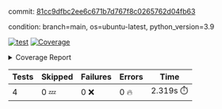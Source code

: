 commit: [81cc9dfbc2ee6c671b7d767f8c0265762d04fb63](https://github.com/rcmdnk/chatgpt-prompt-wrapper/tree/81cc9dfbc2ee6c671b7d767f8c0265762d04fb63)

condition: branch=main, os=ubuntu-latest, python_version=3.9

[![test](https://github.com/rcmdnk/chatgpt-prompt-wrapper/actions/workflows/test.yml/badge.svg)](https://github.com/rcmdnk/chatgpt-prompt-wrapper/actions/runs/17519963673)
<a href="https://github.com/rcmdnk/chatgpt-prompt-wrapper/blob/81cc9dfbc2ee6c671b7d767f8c0265762d04fb63/README.md"><img alt="Coverage" src="https://img.shields.io/badge/Coverage-33%25-red.svg" /></a><details><summary>Coverage Report </summary><table><tr><th>File</th><th>Stmts</th><th>Miss</th><th>Cover</th><th>Missing</th></tr><tbody><tr><td colspan="5"><b>src/chatgpt_prompt_wrapper</b></td></tr><tr><td>&nbsp; &nbsp;<a href="https://github.com/rcmdnk/chatgpt-prompt-wrapper/blob/81cc9dfbc2ee6c671b7d767f8c0265762d04fb63/src/chatgpt_prompt_wrapper/chatgpt_prompt_wrapper.py">chatgpt_prompt_wrapper.py</a></td><td>152</td><td>117</td><td>23%</td><td><a href="https://github.com/rcmdnk/chatgpt-prompt-wrapper/blob/81cc9dfbc2ee6c671b7d767f8c0265762d04fb63/src/chatgpt_prompt_wrapper/chatgpt_prompt_wrapper.py#L21">21</a>, <a href="https://github.com/rcmdnk/chatgpt-prompt-wrapper/blob/81cc9dfbc2ee6c671b7d767f8c0265762d04fb63/src/chatgpt_prompt_wrapper/chatgpt_prompt_wrapper.py#L49-L68">49&ndash;68</a>, <a href="https://github.com/rcmdnk/chatgpt-prompt-wrapper/blob/81cc9dfbc2ee6c671b7d767f8c0265762d04fb63/src/chatgpt_prompt_wrapper/chatgpt_prompt_wrapper.py#L71-L79">71&ndash;79</a>, <a href="https://github.com/rcmdnk/chatgpt-prompt-wrapper/blob/81cc9dfbc2ee6c671b7d767f8c0265762d04fb63/src/chatgpt_prompt_wrapper/chatgpt_prompt_wrapper.py#L82-L90">82&ndash;90</a>, <a href="https://github.com/rcmdnk/chatgpt-prompt-wrapper/blob/81cc9dfbc2ee6c671b7d767f8c0265762d04fb63/src/chatgpt_prompt_wrapper/chatgpt_prompt_wrapper.py#L93-L102">93&ndash;102</a>, <a href="https://github.com/rcmdnk/chatgpt-prompt-wrapper/blob/81cc9dfbc2ee6c671b7d767f8c0265762d04fb63/src/chatgpt_prompt_wrapper/chatgpt_prompt_wrapper.py#L108-L111">108&ndash;111</a>, <a href="https://github.com/rcmdnk/chatgpt-prompt-wrapper/blob/81cc9dfbc2ee6c671b7d767f8c0265762d04fb63/src/chatgpt_prompt_wrapper/chatgpt_prompt_wrapper.py#L122-L133">122&ndash;133</a>, <a href="https://github.com/rcmdnk/chatgpt-prompt-wrapper/blob/81cc9dfbc2ee6c671b7d767f8c0265762d04fb63/src/chatgpt_prompt_wrapper/chatgpt_prompt_wrapper.py#L136-L142">136&ndash;142</a>, <a href="https://github.com/rcmdnk/chatgpt-prompt-wrapper/blob/81cc9dfbc2ee6c671b7d767f8c0265762d04fb63/src/chatgpt_prompt_wrapper/chatgpt_prompt_wrapper.py#L153-L173">153&ndash;173</a>, <a href="https://github.com/rcmdnk/chatgpt-prompt-wrapper/blob/81cc9dfbc2ee6c671b7d767f8c0265762d04fb63/src/chatgpt_prompt_wrapper/chatgpt_prompt_wrapper.py#L177-L190">177&ndash;190</a>, <a href="https://github.com/rcmdnk/chatgpt-prompt-wrapper/blob/81cc9dfbc2ee6c671b7d767f8c0265762d04fb63/src/chatgpt_prompt_wrapper/chatgpt_prompt_wrapper.py#L198-L208">198&ndash;208</a>, <a href="https://github.com/rcmdnk/chatgpt-prompt-wrapper/blob/81cc9dfbc2ee6c671b7d767f8c0265762d04fb63/src/chatgpt_prompt_wrapper/chatgpt_prompt_wrapper.py#L211-L256">211&ndash;256</a>, <a href="https://github.com/rcmdnk/chatgpt-prompt-wrapper/blob/81cc9dfbc2ee6c671b7d767f8c0265762d04fb63/src/chatgpt_prompt_wrapper/chatgpt_prompt_wrapper.py#L264-L270">264&ndash;270</a></td></tr><tr><td>&nbsp; &nbsp;<a href="https://github.com/rcmdnk/chatgpt-prompt-wrapper/blob/81cc9dfbc2ee6c671b7d767f8c0265762d04fb63/src/chatgpt_prompt_wrapper/log_formatter.py">log_formatter.py</a></td><td>22</td><td>16</td><td>27%</td><td><a href="https://github.com/rcmdnk/chatgpt-prompt-wrapper/blob/81cc9dfbc2ee6c671b7d767f8c0265762d04fb63/src/chatgpt_prompt_wrapper/log_formatter.py#L9-L24">9&ndash;24</a>, <a href="https://github.com/rcmdnk/chatgpt-prompt-wrapper/blob/81cc9dfbc2ee6c671b7d767f8c0265762d04fb63/src/chatgpt_prompt_wrapper/log_formatter.py#L29-L31">29&ndash;31</a>, <a href="https://github.com/rcmdnk/chatgpt-prompt-wrapper/blob/81cc9dfbc2ee6c671b7d767f8c0265762d04fb63/src/chatgpt_prompt_wrapper/log_formatter.py#L36-L42">36&ndash;42</a></td></tr><tr><td colspan="5"><b>src/chatgpt_prompt_wrapper/chatgpt</b></td></tr><tr><td>&nbsp; &nbsp;<a href="https://github.com/rcmdnk/chatgpt-prompt-wrapper/blob/81cc9dfbc2ee6c671b7d767f8c0265762d04fb63/src/chatgpt_prompt_wrapper/chatgpt/ask.py">ask.py</a></td><td>48</td><td>36</td><td>25%</td><td><a href="https://github.com/rcmdnk/chatgpt-prompt-wrapper/blob/81cc9dfbc2ee6c671b7d767f8c0265762d04fb63/src/chatgpt_prompt_wrapper/chatgpt/ask.py#L30-L37">30&ndash;37</a>, <a href="https://github.com/rcmdnk/chatgpt-prompt-wrapper/blob/81cc9dfbc2ee6c671b7d767f8c0265762d04fb63/src/chatgpt_prompt_wrapper/chatgpt/ask.py#L40-L89">40&ndash;89</a></td></tr><tr><td>&nbsp; &nbsp;<a href="https://github.com/rcmdnk/chatgpt-prompt-wrapper/blob/81cc9dfbc2ee6c671b7d767f8c0265762d04fb63/src/chatgpt_prompt_wrapper/chatgpt/chat.py">chat.py</a></td><td>81</td><td>62</td><td>23%</td><td><a href="https://github.com/rcmdnk/chatgpt-prompt-wrapper/blob/81cc9dfbc2ee6c671b7d767f8c0265762d04fb63/src/chatgpt_prompt_wrapper/chatgpt/chat.py#L38-L39">38&ndash;39</a>, <a href="https://github.com/rcmdnk/chatgpt-prompt-wrapper/blob/81cc9dfbc2ee6c671b7d767f8c0265762d04fb63/src/chatgpt_prompt_wrapper/chatgpt/chat.py#L42-L79">42&ndash;79</a>, <a href="https://github.com/rcmdnk/chatgpt-prompt-wrapper/blob/81cc9dfbc2ee6c671b7d767f8c0265762d04fb63/src/chatgpt_prompt_wrapper/chatgpt/chat.py#L89-L148">89&ndash;148</a></td></tr><tr><td>&nbsp; &nbsp;<a href="https://github.com/rcmdnk/chatgpt-prompt-wrapper/blob/81cc9dfbc2ee6c671b7d767f8c0265762d04fb63/src/chatgpt_prompt_wrapper/chatgpt/chatgpt.py">chatgpt.py</a></td><td>123</td><td>78</td><td>37%</td><td><a href="https://github.com/rcmdnk/chatgpt-prompt-wrapper/blob/81cc9dfbc2ee6c671b7d767f8c0265762d04fb63/src/chatgpt_prompt_wrapper/chatgpt/chatgpt.py#L89-L159">89&ndash;159</a>, <a href="https://github.com/rcmdnk/chatgpt-prompt-wrapper/blob/81cc9dfbc2ee6c671b7d767f8c0265762d04fb63/src/chatgpt_prompt_wrapper/chatgpt/chatgpt.py#L162-L184">162&ndash;184</a>, <a href="https://github.com/rcmdnk/chatgpt-prompt-wrapper/blob/81cc9dfbc2ee6c671b7d767f8c0265762d04fb63/src/chatgpt_prompt_wrapper/chatgpt/chatgpt.py#L188-L204">188&ndash;204</a>, <a href="https://github.com/rcmdnk/chatgpt-prompt-wrapper/blob/81cc9dfbc2ee6c671b7d767f8c0265762d04fb63/src/chatgpt_prompt_wrapper/chatgpt/chatgpt.py#L207-L213">207&ndash;213</a>, <a href="https://github.com/rcmdnk/chatgpt-prompt-wrapper/blob/81cc9dfbc2ee6c671b7d767f8c0265762d04fb63/src/chatgpt_prompt_wrapper/chatgpt/chatgpt.py#L216-L217">216&ndash;217</a>, <a href="https://github.com/rcmdnk/chatgpt-prompt-wrapper/blob/81cc9dfbc2ee6c671b7d767f8c0265762d04fb63/src/chatgpt_prompt_wrapper/chatgpt/chatgpt.py#L227-L238">227&ndash;238</a>, <a href="https://github.com/rcmdnk/chatgpt-prompt-wrapper/blob/81cc9dfbc2ee6c671b7d767f8c0265762d04fb63/src/chatgpt_prompt_wrapper/chatgpt/chatgpt.py#L241">241</a>, <a href="https://github.com/rcmdnk/chatgpt-prompt-wrapper/blob/81cc9dfbc2ee6c671b7d767f8c0265762d04fb63/src/chatgpt_prompt_wrapper/chatgpt/chatgpt.py#L244-L247">244&ndash;247</a>, <a href="https://github.com/rcmdnk/chatgpt-prompt-wrapper/blob/81cc9dfbc2ee6c671b7d767f8c0265762d04fb63/src/chatgpt_prompt_wrapper/chatgpt/chatgpt.py#L250-L255">250&ndash;255</a>, <a href="https://github.com/rcmdnk/chatgpt-prompt-wrapper/blob/81cc9dfbc2ee6c671b7d767f8c0265762d04fb63/src/chatgpt_prompt_wrapper/chatgpt/chatgpt.py#L258-L262">258&ndash;262</a>, <a href="https://github.com/rcmdnk/chatgpt-prompt-wrapper/blob/81cc9dfbc2ee6c671b7d767f8c0265762d04fb63/src/chatgpt_prompt_wrapper/chatgpt/chatgpt.py#L265-L269">265&ndash;269</a>, <a href="https://github.com/rcmdnk/chatgpt-prompt-wrapper/blob/81cc9dfbc2ee6c671b7d767f8c0265762d04fb63/src/chatgpt_prompt_wrapper/chatgpt/chatgpt.py#L277-L280">277&ndash;280</a>, <a href="https://github.com/rcmdnk/chatgpt-prompt-wrapper/blob/81cc9dfbc2ee6c671b7d767f8c0265762d04fb63/src/chatgpt_prompt_wrapper/chatgpt/chatgpt.py#L287-L300">287&ndash;300</a>, <a href="https://github.com/rcmdnk/chatgpt-prompt-wrapper/blob/81cc9dfbc2ee6c671b7d767f8c0265762d04fb63/src/chatgpt_prompt_wrapper/chatgpt/chatgpt.py#L303">303</a>, <a href="https://github.com/rcmdnk/chatgpt-prompt-wrapper/blob/81cc9dfbc2ee6c671b7d767f8c0265762d04fb63/src/chatgpt_prompt_wrapper/chatgpt/chatgpt.py#L309">309</a>, <a href="https://github.com/rcmdnk/chatgpt-prompt-wrapper/blob/81cc9dfbc2ee6c671b7d767f8c0265762d04fb63/src/chatgpt_prompt_wrapper/chatgpt/chatgpt.py#L315">315</a></td></tr><tr><td>&nbsp; &nbsp;<a href="https://github.com/rcmdnk/chatgpt-prompt-wrapper/blob/81cc9dfbc2ee6c671b7d767f8c0265762d04fb63/src/chatgpt_prompt_wrapper/chatgpt/discuss.py">discuss.py</a></td><td>100</td><td>84</td><td>16%</td><td><a href="https://github.com/rcmdnk/chatgpt-prompt-wrapper/blob/81cc9dfbc2ee6c671b7d767f8c0265762d04fb63/src/chatgpt_prompt_wrapper/chatgpt/discuss.py#L39-L42">39&ndash;42</a>, <a href="https://github.com/rcmdnk/chatgpt-prompt-wrapper/blob/81cc9dfbc2ee6c671b7d767f8c0265762d04fb63/src/chatgpt_prompt_wrapper/chatgpt/discuss.py#L45-L57">45&ndash;57</a>, <a href="https://github.com/rcmdnk/chatgpt-prompt-wrapper/blob/81cc9dfbc2ee6c671b7d767f8c0265762d04fb63/src/chatgpt_prompt_wrapper/chatgpt/discuss.py#L60-L62">60&ndash;62</a>, <a href="https://github.com/rcmdnk/chatgpt-prompt-wrapper/blob/81cc9dfbc2ee6c671b7d767f8c0265762d04fb63/src/chatgpt_prompt_wrapper/chatgpt/discuss.py#L68-L113">68&ndash;113</a>, <a href="https://github.com/rcmdnk/chatgpt-prompt-wrapper/blob/81cc9dfbc2ee6c671b7d767f8c0265762d04fb63/src/chatgpt_prompt_wrapper/chatgpt/discuss.py#L116-L198">116&ndash;198</a></td></tr><tr><td>&nbsp; &nbsp;<a href="https://github.com/rcmdnk/chatgpt-prompt-wrapper/blob/81cc9dfbc2ee6c671b7d767f8c0265762d04fb63/src/chatgpt_prompt_wrapper/chatgpt/stream.py">stream.py</a></td><td>50</td><td>36</td><td>28%</td><td><a href="https://github.com/rcmdnk/chatgpt-prompt-wrapper/blob/81cc9dfbc2ee6c671b7d767f8c0265762d04fb63/src/chatgpt_prompt_wrapper/chatgpt/stream.py#L22-L34">22&ndash;34</a>, <a href="https://github.com/rcmdnk/chatgpt-prompt-wrapper/blob/81cc9dfbc2ee6c671b7d767f8c0265762d04fb63/src/chatgpt_prompt_wrapper/chatgpt/stream.py#L37-L39">37&ndash;39</a>, <a href="https://github.com/rcmdnk/chatgpt-prompt-wrapper/blob/81cc9dfbc2ee6c671b7d767f8c0265762d04fb63/src/chatgpt_prompt_wrapper/chatgpt/stream.py#L47-L72">47&ndash;72</a>, <a href="https://github.com/rcmdnk/chatgpt-prompt-wrapper/blob/81cc9dfbc2ee6c671b7d767f8c0265762d04fb63/src/chatgpt_prompt_wrapper/chatgpt/stream.py#L75">75</a>, <a href="https://github.com/rcmdnk/chatgpt-prompt-wrapper/blob/81cc9dfbc2ee6c671b7d767f8c0265762d04fb63/src/chatgpt_prompt_wrapper/chatgpt/stream.py#L78-L86">78&ndash;86</a></td></tr><tr><td colspan="5"><b>src/chatgpt_prompt_wrapper/cmds</b></td></tr><tr><td>&nbsp; &nbsp;<a href="https://github.com/rcmdnk/chatgpt-prompt-wrapper/blob/81cc9dfbc2ee6c671b7d767f8c0265762d04fb63/src/chatgpt_prompt_wrapper/cmds/commands.py">commands.py</a></td><td>18</td><td>15</td><td>17%</td><td><a href="https://github.com/rcmdnk/chatgpt-prompt-wrapper/blob/81cc9dfbc2ee6c671b7d767f8c0265762d04fb63/src/chatgpt_prompt_wrapper/cmds/commands.py#L6-L24">6&ndash;24</a></td></tr><tr><td>&nbsp; &nbsp;<a href="https://github.com/rcmdnk/chatgpt-prompt-wrapper/blob/81cc9dfbc2ee6c671b7d767f8c0265762d04fb63/src/chatgpt_prompt_wrapper/cmds/cost.py">cost.py</a></td><td>12</td><td>8</td><td>33%</td><td><a href="https://github.com/rcmdnk/chatgpt-prompt-wrapper/blob/81cc9dfbc2ee6c671b7d767f8c0265762d04fb63/src/chatgpt_prompt_wrapper/cmds/cost.py#L7-L14">7&ndash;14</a></td></tr><tr><td>&nbsp; &nbsp;<a href="https://github.com/rcmdnk/chatgpt-prompt-wrapper/blob/81cc9dfbc2ee6c671b7d767f8c0265762d04fb63/src/chatgpt_prompt_wrapper/cmds/init.py">init.py</a></td><td>9</td><td>5</td><td>44%</td><td><a href="https://github.com/rcmdnk/chatgpt-prompt-wrapper/blob/81cc9dfbc2ee6c671b7d767f8c0265762d04fb63/src/chatgpt_prompt_wrapper/cmds/init.py#L8-L14">8&ndash;14</a></td></tr><tr><td><b>TOTAL</b></td><td><b>687</b></td><td><b>457</b></td><td><b>33%</b></td><td>&nbsp;</td></tr></tbody></table></details>

| Tests | Skipped | Failures | Errors | Time |
| ----- | ------- | -------- | -------- | ------------------ |
| 4 | 0 :zzz: | 0 :x: | 0 :fire: | 2.319s :stopwatch: |

